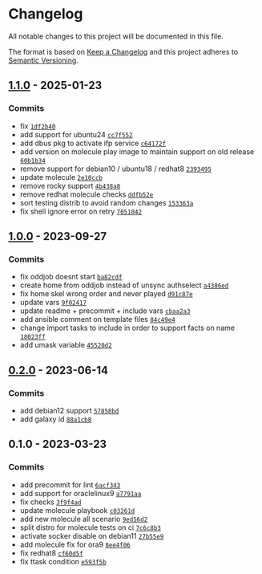 # Changelog

All notable changes to this project will be documented in this file.

The format is based on [Keep a Changelog](https://keepachangelog.com/en/1.0.0/)
and this project adheres to [Semantic Versioning](https://semver.org/spec/v2.0.0.html).

## [1.1.0](https://github.com/lotusnoir/ansible-apps_sssd/compare/1.0.0...1.1.0) - 2025-01-23

### Commits

- fix [`1df2b40`](https://github.com/lotusnoir/ansible-apps_sssd/commit/1df2b40f851367a49e28f5cc850047b72cc4a50b)
- add support for ubuntu24 [`cc7f552`](https://github.com/lotusnoir/ansible-apps_sssd/commit/cc7f552a98dfa0c76185ef1faafbdd16f8f3c220)
- add dbus pkg to activate ifp service [`c64172f`](https://github.com/lotusnoir/ansible-apps_sssd/commit/c64172fa9369b5055fbd2137eeb6ddfc5c888353)
- add version on molecule play image to maintain support on old release [`60b1b34`](https://github.com/lotusnoir/ansible-apps_sssd/commit/60b1b34a56145e5b9847a18d5563ac860e8f60ec)
- remove support for debian10 / ubuntu18 / redhat8 [`2393495`](https://github.com/lotusnoir/ansible-apps_sssd/commit/2393495e3995c1700c546141a06728a8413bbc2e)
- update molecule [`2e10ccb`](https://github.com/lotusnoir/ansible-apps_sssd/commit/2e10ccbfabdc38d36d8c20ff5a77c82c11f3f32e)
- remove rocky support [`4b438a8`](https://github.com/lotusnoir/ansible-apps_sssd/commit/4b438a842d2828c7c01b4fb850b048f571f8b427)
- remove redhat molecule checks [`ddfb52e`](https://github.com/lotusnoir/ansible-apps_sssd/commit/ddfb52ec56dd1b8ff3075c8036596eafef49ff8c)
- sort testing distrib to avoid random changes [`153363a`](https://github.com/lotusnoir/ansible-apps_sssd/commit/153363a6d5fecd207af68f7ca24ecbd6440bf651)
- fix shell ignore error on retry [`7051042`](https://github.com/lotusnoir/ansible-apps_sssd/commit/705104204d2b6a18f499925b808197f9fb6d1bad)

## [1.0.0](https://github.com/lotusnoir/ansible-apps_sssd/compare/0.2.0...1.0.0) - 2023-09-27

### Commits

- fix oddjob doesnt start [`ba82cdf`](https://github.com/lotusnoir/ansible-apps_sssd/commit/ba82cdf0b1803ea239fa4f50de8af5870a5ba419)
- create home from oddjob instead of unsync authselect [`a4386ed`](https://github.com/lotusnoir/ansible-apps_sssd/commit/a4386ed8e2bcc791a0e417167f8585710eaa3c4c)
- fix home skel wrong order and never played [`d91c87e`](https://github.com/lotusnoir/ansible-apps_sssd/commit/d91c87e6ef2ffbbce97a4d2d85d9934d39619129)
- update vars [`9f02417`](https://github.com/lotusnoir/ansible-apps_sssd/commit/9f024177573426db9c74b3609997f390abf7cd44)
- update readme + precommit + include vars [`cbaa2a3`](https://github.com/lotusnoir/ansible-apps_sssd/commit/cbaa2a3406939f63a74d983fc6a55bb59b933af8)
- add ansible comment on template files [`84c49e4`](https://github.com/lotusnoir/ansible-apps_sssd/commit/84c49e491e93d61d7eab1a2780035e13e9877d55)
- change import tasks to include in order to support facts on name [`18023ff`](https://github.com/lotusnoir/ansible-apps_sssd/commit/18023ff1bcc90613f9b9a100196f1c04baf1427a)
- add umask variable [`45520d2`](https://github.com/lotusnoir/ansible-apps_sssd/commit/45520d24ff531e112ce8d349fb81d77296163819)

## [0.2.0](https://github.com/lotusnoir/ansible-apps_sssd/compare/0.1.0...0.2.0) - 2023-06-14

### Commits

- add debian12 support [`57858bd`](https://github.com/lotusnoir/ansible-apps_sssd/commit/57858bd2c10fb77f2a29f9189df8f1796f6ff214)
- add galaxy id [`88a1cb8`](https://github.com/lotusnoir/ansible-apps_sssd/commit/88a1cb8182effb150b737629042112571b963d09)

## 0.1.0 - 2023-03-23

### Commits

- add precommit for lint [`6acf343`](https://github.com/lotusnoir/ansible-apps_sssd/commit/6acf343ffb4fb55ee9a2633eec600c60bfef7469)
- add support for oraclelinux9 [`a7791aa`](https://github.com/lotusnoir/ansible-apps_sssd/commit/a7791aa90c23afdbbc287276b6c7af51e307afa5)
- fix checks [`3f9f4ad`](https://github.com/lotusnoir/ansible-apps_sssd/commit/3f9f4ad4b95375f60835421719ed94d8976d7666)
- update molecule playbook [`c03261d`](https://github.com/lotusnoir/ansible-apps_sssd/commit/c03261d8687297850538c4483a31881a4bc4b9a2)
- add new molecule all scenario [`9ed56d2`](https://github.com/lotusnoir/ansible-apps_sssd/commit/9ed56d2a9aa5e42e71f566e187d79fcef008cf34)
- split distro for molecule tests on ci [`7c6c8b3`](https://github.com/lotusnoir/ansible-apps_sssd/commit/7c6c8b3f6934ebff87670c32f1e15079339bb2c1)
- activate socker disable on debian11 [`27b55e9`](https://github.com/lotusnoir/ansible-apps_sssd/commit/27b55e9e8baa47336d0f843bcc901cb9eb5d22d9)
- add molecule fix for ora9 [`8ee4f06`](https://github.com/lotusnoir/ansible-apps_sssd/commit/8ee4f06346d8edeb5c85dd153997d154069419a1)
- fix redhat8 [`cf60d5f`](https://github.com/lotusnoir/ansible-apps_sssd/commit/cf60d5f61dd1351a67c875980bb5fef10a922f25)
- fix ttask condition [`e593f5b`](https://github.com/lotusnoir/ansible-apps_sssd/commit/e593f5be039b6623fba2a4d669b3580a5dbcbef5)
